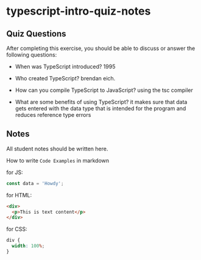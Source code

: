 # typescript-intro-quiz-notes

## Quiz Questions

After completing this exercise, you should be able to discuss or answer the following questions:

- When was TypeScript introduced?
  1995

- Who created TypeScript?
  brendan eich.

- How can you compile TypeScript to JavaScript?
  using the tsc compiler

- What are some benefits of using TypeScript?
  it makes sure that data gets entered with the data type that is intended for the program and reduces reference type errors

## Notes

All student notes should be written here.

How to write `Code Examples` in markdown

for JS:

```js
const data = 'Howdy';
```

for HTML:

```html
<div>
  <p>This is text content</p>
</div>
```

for CSS:

```css
div {
  width: 100%;
}
```
